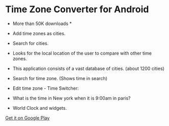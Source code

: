 Time Zone Converter for Android
===============================

* More than 50K downloads *

* Add time zones as cities.
* Search for cities.
* Looks for the local location of the user to compare with other time zones.
* This application consists of a vast database of cities. (about 1200 cities)
* Search for time zone. (Shows time in search)
* Edit time zone - Time Switcher:
* What is the time in New york when it is 9:00am in paris?
* World Clock and widgets.

[Get it on Google Play](https://play.google.com/store/apps/details?id=com.agiliq.timezone.core)
